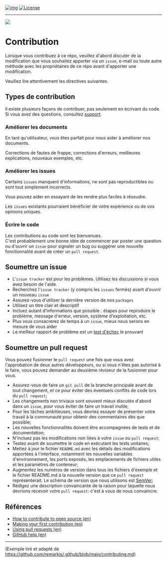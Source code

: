 <!-- ENTETE -->
[![img](https://img.shields.io/badge/Lifecycle-Experimental-339999)](https://www.quebec.ca/gouv/politiques-orientations/vitrine-numeriqc/accompagnement-des-organismes-publics/demarche-conception-services-numeriques)
[![License](https://img.shields.io/badge/Licence-LiLiQ--R-blue)](LICENSE_FR)

---

<div>
    <img src="../images/mcn.png">
</div>
<!-- FIN ENTETE -->

# Contribution

Lorsque vous contribuez à ce répo, veuillez d'abord discuter de la modification que vous souhaitez apporter via un `issue`,
e-mail ou toute autre méthode avec les propriétaires de ce répo avant d'apporter une modification.

Veuillez lire attentivement les directives suivantes.


## Types de contribution

Il existe plusieurs façons de contribuer, pas seulement en écrivant du code.
Si vous avez des questions, consultez [support][support].


### Améliorer les documents


En tant qu'utilisateur, vous êtes parfait pour nous aider à améliorer nos documents.  

Corrections de fautes de frappe, corrections d'erreurs, meilleures explications, nouveaux exemples, etc.

### Améliorer les issues

Certains `issues` manquent d'informations, ne sont pas reproductibles ou sont tout simplement incorrects.

Vous pouvez aider en essayant de les rendre plus faciles à résoudre.

Les `issues` existants pourraient bénéficier de votre expérience ou de vos opinions uniques.


### Écrire le code

Les contributions au code sont les bienvenues.  
C'est probablement une bonne idée de commencer par poster une question ou d'ouvrir un `issue` pour signaler un
bug ou suggérer une nouvelle fonctionnalité avant de créer un `pull request`.


## Soumettre un issue 

* L'`issue tracker` est pour les problèmes. Utilisez les discussions si vous avez besoin de l'aide. 
* Recherchez l'`issue tracker` (y compris les `issues` fermés) avant d'ouvrir un nouveau `issue`
* Assurez-vous d'utiliser la dernière version de nos `packages`
* Utilisez un titre clair et descriptif
* Incluez autant d'informations que possible : étapes pour reproduire le problème, message d'erreur, version, système d'exploitation, etc.
* Plus vous consacrerez de temps à un `issue`, mieux nous serons en mesure de vous aider
* Le meilleur rapport de problème est un [test d'échec][unit-test] le prouvant


## Soumettre un pull request

Vous pouvez fusionner le `pull request` une fois que vous avez l'approbation de deux autres développeurs, ou si vous n'êtes pas autorisé à le faire, vous pouvez demander au deuxième réviseur de la fusionner pour vous.

* Assurez-vous de faire un `git pull` de la branche principale avant de tout changement, et ce pour éviter des éventuels conflits de code lors du `pull request`; 
* Les changements non triviaux sont souvent mieux discutés d'abord dans un `issue`, pour vous éviter de faire un travail inutile; 
* Pour les tâches ambitieuses, vous devriez essayer de présenter votre travail à la communauté pour obtenir des commentaires dès que possible;
* Les nouvelles fonctionnalités doivent être accompagnées de tests et de documentation;
* N'incluez pas les modifications non liées à votre `issue` ou `pull request`;
* Testez avant de soumettre le code en exécutant les tests unitaires;
* Mettez à jour le fichier `README.md` avec les détails des modifications apportées à l'interface, notamment les nouvelles variables d'environnement, les ports exposés, les emplacements de fichiers utiles et les paramètres de conteneur;
* Augmentez les numéros de version dans tous les fichiers d'exemple et le fichier README.md à la nouvelle version que ce `pull request` représenterait. Le schéma de version que nous utilisons est [SemVer][semver];
* Rédigez une description convaincante de la raison pour laquelle nous devrions recevoir votre `pull request`: c'est à vous de nous convaincre. 

## Références

*   [How to contribute to open source (en)](https://opensource.guide/how-to-contribute/)
*   [Making your first contribution (en)](https://medium.com/@vadimdemedes/making-your-first-contribution-de6576ddb190)
*   [Using pull requests (en)](https://help.github.com/articles/about-pull-requests/)
*   [GitHub help (en)](https://help.github.com)


<!-- Definitions -->

[cc]: ./CODE_OF_CONDUCT.md

[unit-test]: https://twitter.com/sindresorhus/status/579306280495357953

[support]: support.md

[collective]: https://opencollective.com/

[semver]: https://semver.org/lang/fr/spec/v2.0.0.html

--- 
(Exemple tiré et adapté de https://github.com/remarkjs/.github/blob/main/contributing.md)